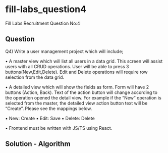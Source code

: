 # fill-labs_question4

Fill Labs Recruitment Question No:4

## Question 

Q4) Write a user management project which will include;

• A master view which will list all users in a data grid. 
This screen will assist users with all CRUD operations. 
User will be able to press 3 buttons(New,Edit,Delete). 
Edit and Delete operations will require row selection from the data grid.

• A detailed view which will show the fields as form. 
Form will have 2 buttons (Action, Back). 
Text of the action button will change according to the operation opened the detail view.
 For example if the “New” operation is selected from the master, the detailed view action button text will be “Create”. Please see the mappings below.

▪ New: Create
▪ Edit: Save
▪ Delete: Delete

<!-- • A REST service to support functions below. Please note that API paths and HTTP methods and HTTP Statuses are important for us. -->

<!-- ▪ getAll: Returns all users
▪ get/{id}: Return the user with the desired “id”
▪ create: Save the given user.
▪ update/{id}: Update data of the user with the desired “id”
▪ delete/{id}: Delete the user with the desired “id” -->


<!-- • Backend must be written with Go. You are free to choose any
database you desire. Remember all operations must be persistent. -->

• Frontend must be written with JS/TS using React.

## Solution - Algorithm


